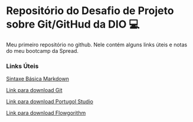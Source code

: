 # Repositório do Desafio de Projeto sobre Git/GitHud da DIO :computer:

Meu primeiro repositório no github. Nele contém alguns links úteis e notas do meu bootcamp da Spread. 

### Links Úteis
[Sintaxe Básica Markdown](https://www.markdownguide.org/basic-syntax/)

[Link para download Git](https://git-scm.com/downloads)

[Link para download Portugol Studio](http://lite.acad.univali.br/portugol/)

[Link para download Flowgorithm](http://www.flowgorithm.org/download/)

